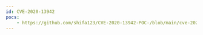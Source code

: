 ```yaml
---
id: CVE-2020-13942
pocs:
    - https://github.com/shifa123/CVE-2020-13942-POC-/blob/main/cve-2020-13942.txt
---
```

